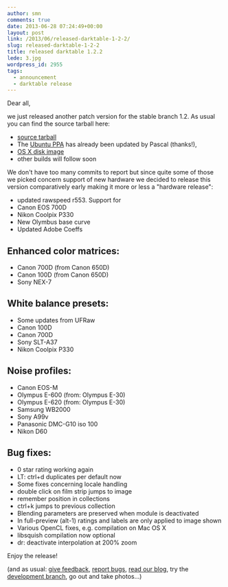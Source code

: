 ```yaml
---
author: smn
comments: true
date: 2013-06-28 07:24:49+00:00
layout: post
link: /2013/06/released-darktable-1-2-2/
slug: released-darktable-1-2-2
title: released darktable 1.2.2
lede: 3.jpg
wordpress_id: 2955
tags:
  - announcement
  - darktable release
---
```

Dear all,

we just released another patch version for the stable branch 1.2. As usual you can find the source tarball here:

* [source tarball](https://sourceforge.net/projects/darktable/files/darktable/1.2/darktable-1.2.2.tar.xz/download)
* The [Ubuntu PPA](https://launchpad.net/~pmjdebruijn/+archive/darktable-release) has already been updated by Pascal (thanks!),
* [OS X disk image](https://sourceforge.net/projects/darktable/files/darktable/1.2/darktable-1.2.2.dmg/download)
* other builds will follow soon

We don't have too many commits to report but since quite some of those we picked concern support of new hardware we decided to release this version comparatively early making it more or less a "hardware release":

* updated rawspeed r553. Support for
* Canon EOS 700D
* Nikon Coolpix P330
* New Olymbus base curve
* Updated Adobe Coeffs

## Enhanced color matrices:

* Canon 700D (from Canon 650D)
* Canon 100D (from Canon 650D)
* Sony NEX-7

## White balance presets:

* Some updates from UFRaw
* Canon 100D
* Canon 700D
* Sony SLT-A37
* Nikon Coolpix P330

## Noise profiles:

* Canon EOS-M
* Olympus E-600 (from: Olympus E-30)
* Olympus E-620 (from: Olympus E-30)
* Samsung WB2000
* Sony A99v
* Panasonic DMC-G10 iso 100
* Nikon D60

## Bug fixes:

* 0 star rating working again
* LT: ctrl+d duplicates per default now
* Some fixes concerning locale handling
* double click on film strip jumps to image
* remember position in collections
* ctrl+k jumps to previous collection
* Blending parameters are preserved when module is deactivated
* In full-preview (alt-1) ratings and labels are only applied to image shown
* Various OpenCL fixes, e.g. compilation on Mac OS X
* libsquish compilation now optional
* dr: deactivate interpolation at 200% zoom

Enjoy the release!

(and as usual: [give feedback](/contact/), [report bugs](https://darktable.org/redmine/projects/darktable/issues), [read our blog](/blog/), try the [development branch](https://github.com/darktable-org/darktable/commits/master), go out and take photos...)
